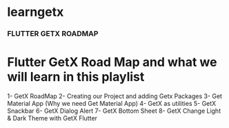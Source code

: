 # learngetx

### FLUTTER GETX ROADMAP

# Flutter GetX Road Map and what we will learn in this playlist

1- GetX RoadMap
2- Creating our Project and adding Getx Packages
3- Get Material App (Why we need Get Material App)
4- GetX as utilities
5- GetX Snackbar
6- GetX Dialog Alert
7- GetX Bottom Sheet
8- GetX Change Light & Dark Theme with GetX Flutter
